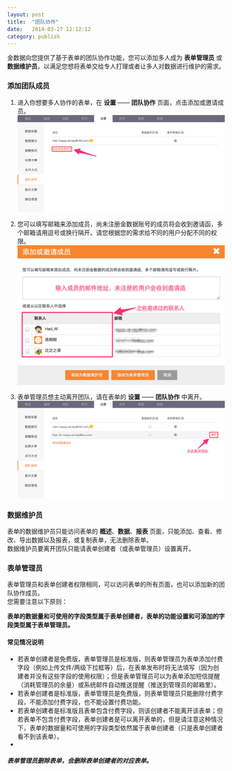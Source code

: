 ```yaml
---
layout: post
title:  "团队协作"
date:   2014-03-27 12:12:12
category: publish
---
```


金数据向您提供了基于表单的团队协作功能，您可以添加多人成为 **表单管理员** 或 **数据维护员**，以满足您想将表单交给专人打理或者让多人对数据进行维护的需求。

### 添加团队成员

1. 进入你想要多人协作的表单，在 **设置** —— **团队协作** 页面，点击添加或邀请成员。
	![](/images/team-1.png)

2. 您可以填写邮箱来添加成员，尚未注册金数据账号的成员将会收到邀请函，多个邮箱请用逗号或换行隔开。请您根据您的需求给不同的用户分配不同的权限。
	![](/images/team-2.png)

3. 表单管理员想主动离开团队，请在表单的 **设置** —— **团队协作** 中离开。
	![](/images/team-3.png)

### 数据维护员

表单的数据维护员只能访问表单的 **概述**、**数据**、**报表** 页面，只能添加、查看、修改、导出数据以及报表，或复制表单，无法删除表单。  
数据维护员要离开团队只能请表单创建者（或表单管理员）设置离开。

### 表单管理员

表单管理员和表单创建者权限相同，可以访问表单的所有页面，也可以添加新的团队协作成员。  
您需要注意以下原则：

**表单的数据量和可使用的字段类型属于表单创建者，表单的功能设置和可添加的字段类型属于表单管理员。**

#### 常见情况说明

* 若表单创建者是免费版，表单管理员是标准版，则表单管理员为表单添加付费字段（例如上传文件/两级下拉框等）后，在表单发布时将无法填写（因为创建者并没有这些字段的使用权限）；但是表单管理员可以为表单添加短信提醒（消耗管理员的余量）或系统邮件自动推送提醒（推送到管理员的邮箱里）。
* 若表单创建者是标准版，表单管理员是免费版，则表单管理员只能删除付费字段，不能添加付费字段，也不能设置付费功能。
* 若表单创建者是标准版且表单包含付费字段，则该创建者不能离开该表单；但若表单不包含付费字段，表单创建者是可以离开表单的，但是请注意这种情况下，表单的数据量和可使用的字段类型依然属于表单创建者（只是表单创建者看不到该表单）。
* 

##### 表单管理员删除表单，会删除表单创建者的对应表单。
